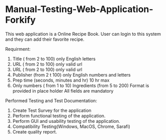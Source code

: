 # Manual-Testing-Web-Application-Forkify
This web application is a Online Recipe Book. User can login to this system and they can add their favorite recipe.

Requirment:
1. Title ( from 2 to 100) only English letters
2. URL ( from 2 to 100) only valid url
3. URL ( from 2 to 100) only valid url
4. Publisher (from 2 t 100) only English numbers and letters
5. Prep time (seconds, minutes and hr) 10 hr max
6. Only numbers ( from 1 to 10)
Ingredients (from 5 to 200) Format is provided in place holder
All fields are mandatory

Performed Testing and Test Documentation:

1. Create Test Survey for the application
2. Perform functional testing of the application.
3. Perform GUI and usability testing of the application.
4. Compatibility Testing(Windows, MacOS, Chrome, Sarafi)
5. Create quality report.
